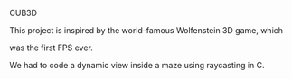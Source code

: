 CUB3D

This project is inspired by the world-famous Wolfenstein 3D game, which

was the first FPS ever.

We had to code a dynamic view inside a maze using raycasting in C.
